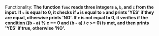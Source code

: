Functionality: **The function `func` reads three integers `a`, `b`, and `c` from the input. If `c` is equal to 0, it checks if `a` is equal to `b` and prints 'YES' if they are equal, otherwise prints 'NO'. If `c` is not equal to 0, it verifies if the condition ((b - a) % c == 0 and (b - a) / c >= 0) is met, and then prints 'YES' if true, otherwise 'NO'.**